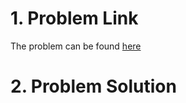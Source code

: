 <!--
.. title: First Bad Version
.. slug: first-bad-version
.. date: 2019-03-31 00:00:00 UTC-05:00
.. tags: array, binary-search
.. category: 
.. link: 
.. description:
.. type: text
-->

# 1. Problem Link

The problem can be found [here](https://leetcode.com/problems/first-bad-version/)

# 2. Problem Solution

